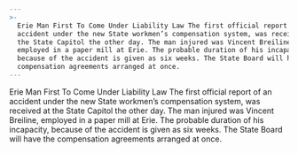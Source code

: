 ```yaml
---
>-
  Erie Man First To Come Under Liability Law The first official report of an
  accident under the new State workmen’s compensation system, was received at
  the State Capitol the other day. The man injured was Vincent Breiline,
  employed in a paper mill at Erie. The probable duration of his incapacity,
  because of the accident is given as six weeks. The State Board will have the
  compensation agreements arranged at once.
---
```


Erie Man First To Come Under Liability Law The first official report of an accident under the new State workmen’s compensation system, was received at the State Capitol the other day. The man injured was Vincent Breiline, employed in a paper mill at Erie. The probable duration of his incapacity, because of the accident is given as six weeks. The State Board will have the compensation agreements arranged at once.